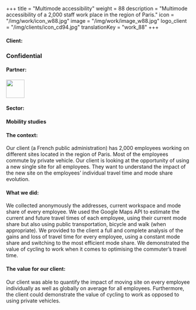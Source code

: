 +++
title = "Multimode accessibility"
weight = 88
description = "Multimode accessibility of a 2,000 staff work place in the region of Paris."
icon = "/img/work/icon_w88.jpg"
image = "/img/work/image_w88.jpg"
logo_client = "/img/clients/icon_cd94.jpg"
translationKey = "work_88"
+++

<!-- Client -->
<div class="row">
	<div class="col-sm-3"><h4>Client:</h4></div>
	<div class="col-sm-3"> <h3>Confidential</a> </h3> </div>
	<!--   <div class="col-sm-3"><a href = "https://www.valdemarne.fr/" target="_blank"/> <img src="/img/clients/icon_cd94.svg" width="150px"/></a></div>-->
	<!-- <div class="col-sm-3"></div> -->
</div>	

<!-- Partner -->
<div class="row">
	<div class="col-sm-3"><h4>Partner:</h4></div>	
	<div class="col-sm-3"><a href = "http://www.cdvia.fr/" target="_blank"> <img src="/img/clients/icon_cdvia.svg" height="50px"/></a></div>
</div>	

<!-- Sector -->
<div class="row">
	<div class="col-sm-3"><h4>Sector:</h4></div>
	<div class="col-sm-3"> <h4>Mobility studies</h4></div>
	<div class="col-sm-3"></div>
</div>	

<h4>The context:</h4> 
<p>
Our client (a French public administration) has 2,000 employees working on different sites located in the region of Paris. Most of the employees commute by private vehicle. Our client is looking at the opportunity of using a new single site for all employees. They want to understand the impact of the new site on the employees’ individual travel time and mode share evolution.
</p>

<h4>What we did:</h4>
<p>
We collected anonymously the addresses, current workspace and mode share of every employee. We used the Google Maps API to estimate the current and future travel times of each employee, using their current mode share but also using public transportation, bicycle and walk (when appropriate). We provided to the client a full and complete analysis of the gains and loss of travel time for every employee, using a constant mode share and switching to the most efficient mode share.
We demonstrated the value of cycling to work when it comes to optimising the commuter’s travel time.
</p>

<h4>The value for our client:</h4>
<p>
Our client was able to quantify the impact of moving site on every employee individually as well as globally on average for all employees. Furthermore, the client could demonstrate the value of cycling to work as opposed to using private vehicles.
</p>
